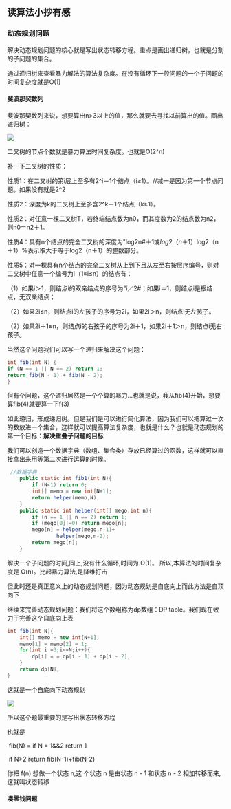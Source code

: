 ## 读算法小抄有感

### 动态规划问题

 解决动态规划问题的核心就是写出状态转移方程。重点是画出递归树，也就是分割的子问题的集合。

通过递归树来查看暴力解法的算法复杂度。在没有循环下一般问题的一个子问题的时间复杂度就是O(1)

#### 斐波那契数列

斐波那契数列来说，想要算出n>3以上的值，那么就要去寻找以前算出的值。画出递归树：

![](https://s3.ax1x.com/2020/11/23/DY5ZtS.png)

二叉树的节点个数就是暴力算法时间复杂度。也就是O(2^n)

补一下二叉树的性质：

性质1：在二叉树的第i层上至多有2^i－1个结点（i≥1）。//减一是因为第一个节点问题。如果没有就是2^2

性质2：深度为k的二叉树上至多含2^k－1个结点（k≥1）。

性质2：对任意一棵二叉树T，若终端结点数为n0，而其度数为2的结点数为n2，则n0＝n2＋1。

性质4：具有n个结点的完全二叉树的深度为"log2n#＋1或$log2（n＋1）%，其中"log2n#表示取小于等于"log2n#的整数部分，$log2（n＋1）%表示取大于等于log2（n＋1）的整数部分。

性质5：对一棵具有n个结点的完全二叉树从上到下且从左至右按层序编号，则对二叉树中任意一个编号为i（1≤i≤n）的结点有：

（1）如果i＞1，则结点i的双亲结点的序号为"i／2#；如果i＝1，则结点i是根结点，无双亲结点；

（2）如果2i≤n，则结点i的左孩子的序号为2i，如果2i＞n，则结点i无左孩子。

（2）如果2i＋1≤n，则结点i的右孩子的序号为2i＋1，如果2i＋1＞n，则结点i无右孩子。

当然这个问题我们可以写一个递归来解决这个问题：

```java
int fib(int N) {
if (N == 1 || N == 2) return 1;
return fib(N - 1) + fib(N - 2);
}
```

但有个问题，这个递归居然是一个个算的暴力...也就是说，我从fib(4)开始，想要算fib(4)就要算一下f(3)

如此递归，形成递归树。但是我们是可以进行简化算法，因为我们可以把算过一次的数放进一个集合，这样就可以提高算法复杂度，也就是什么？也就是动态规划的第一个目标：**解决重叠子问题的目标**

我们可以创造一个数据字典（数组、集合类）存放已经算过的函数，这样就可以直接拿出来用等第二次进行运算的时候。

```java
 //数据字典
    public static int fib1(int N){
        if (N<1) return 0;
        int[] memo = new int[N+1];
        return helper(memo,N);
    }
    public static int helper(int[] mego,int n){
        if (n == 1 || n == 2) return 1;
        if (mego[0]!=0) return mego[n];
        mego[n] = helper(mego,n-1)+
                helper(mego,n-2);
        return mego[n];
    }
```



解决一个子问题的时间,同上,没有什么循环,时间为 O(1)。
所以,本算法的时间复杂度是 O(n)。比起暴力算法,是降维打击

但此时还是真正意义上的动态规划问题，因为动态规划是自底向上而此方法是自顶向下

继续来完善动态规划问题：我们将这个数组称为dp数组：DP table。我们现在致力于完善这个自底向上表

````java
int fib(int N){
    int[] memo = new int[N+1];
    memo[1] = memo[2] = 1;
    for(int i =3;i<=N;i++){
        dp[i] = = dp[i - 1] + dp[i - 2];
    }
    return dp[N];
}
````

这就是一个自底向下动态规划

![](https://s3.ax1x.com/2020/11/25/DUnikj.png)

所以这个题最重要的是写出状态转移方程

也就是

​	fib(N) = if N = 1&&2 return 1

​	if N>2 return fib(N-1)+fib(N-2)

你把 f(n) 想做一个状态 n,这
个状态 n 是由状态 n - 1 和状态 n - 2 相加转移而来,这就叫状态转移 

#### 凑零钱问题

